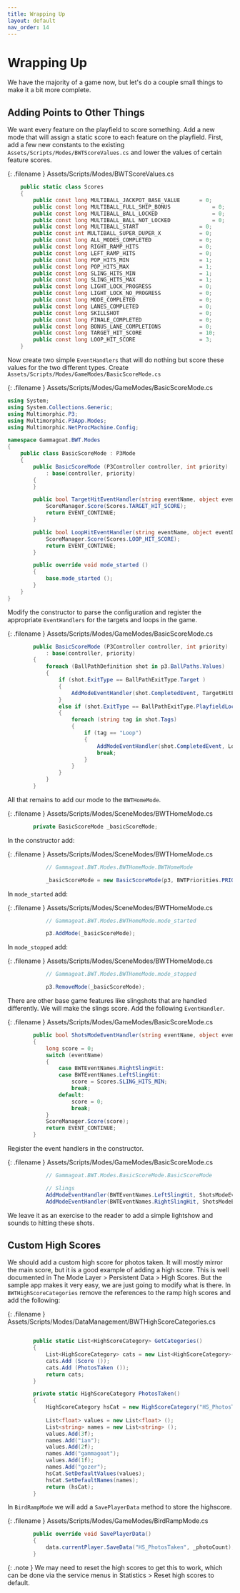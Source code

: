 ```yaml
---
title: Wrapping Up
layout: default
nav_order: 14
---
```


# Wrapping Up

We have the majority of a game now, but let's do a couple small things to make it a bit more complete.

## Adding Points to Other Things

We want every feature on the playfield to score something. Add a new mode that will assign a static score to each feature on the playfield. First, add a few new constants to the existing `Assets/Scripts/Modes/BWTScoreValues.cs` and lower the values of certain feature scores.

{: .filename }
Assets/Scripts/Modes/BWTScoreValues.cs

```csharp
    public static class Scores
    {
        public const long MULTIBALL_JACKPOT_BASE_VALUE      = 0;
        public const long MULTIBALL_FULL_SHIP_BONUS             = 0;
        public const long MULTIBALL_BALL_LOCKED                 = 0;
        public const long MULTIBALL_BALL_NOT_LOCKED             = 0;
        public const long MULTIBALL_START                   = 0;
        public const int MULTIBALL_SUPER_DUPER_X            = 0;
        public const long ALL_MODES_COMPLETED               = 0;
        public const long RIGHT_RAMP_HITS                   = 0;
        public const long LEFT_RAMP_HITS                    = 0;
        public const long POP_HITS_MIN                      = 1;
        public const long POP_HITS_MAX                      = 1;
        public const long SLING_HITS_MIN                    = 1;
        public const long SLING_HITS_MAX                    = 1;
        public const long LIGHT_LOCK_PROGRESS               = 0;
        public const long LIGHT_LOCK_NO_PROGRESS            = 0;
        public const long MODE_COMPLETED                    = 0;
        public const long LANES_COMPLETED                   = 0;
        public const long SKILLSHOT                         = 0;
        public const long FINALE_COMPLETED                  = 0;
        public const long BONUS_LANE_COMPLETIONS            = 0;
        public const long TARGET_HIT_SCORE                  = 10;
        public const long LOOP_HIT_SCORE                    = 3;
    }
```

Now create two simple `EventHandlers` that will do nothing but score these values for the two different types.
Create `Assets/Scripts/Modes/GameModes/BasicScoreMode.cs`

{: .filename }
Assets/Scripts/Modes/GameModes/BasicScoreMode.cs

```csharp
using System;
using System.Collections.Generic;
using Multimorphic.P3;
using Multimorphic.P3App.Modes;
using Multimorphic.NetProcMachine.Config;

namespace Gammagoat.BWT.Modes
{
    public class BasicScoreMode : P3Mode
    {
        public BasicScoreMode (P3Controller controller, int priority)
            : base(controller, priority)
        {
        }

        public bool TargetHitEventHandler(string eventName, object eventData) {
            ScoreManager.Score(Scores.TARGET_HIT_SCORE);
            return EVENT_CONTINUE;
        }

        public bool LoopHitEventHandler(string eventName, object eventData) {
            ScoreManager.Score(Scores.LOOP_HIT_SCORE);
            return EVENT_CONTINUE;
        }

        public override void mode_started ()
        {
            base.mode_started ();
        }
    }
}
```

Modify the constructor to parse the configuration and register the appropriate `EventHandlers` for the targets and loops in the game.

{: .filename }
Assets/Scripts/Modes/GameModes/BasicScoreMode.cs

```csharp
        public BasicScoreMode (P3Controller controller, int priority)
            : base(controller, priority)
        {
            foreach (BallPathDefinition shot in p3.BallPaths.Values)
            {
                if (shot.ExitType == BallPathExitType.Target )
                {
                    AddModeEventHandler(shot.CompletedEvent, TargetHitEventHandler, priority);
                }
                else if (shot.ExitType == BallPathExitType.PlayfieldLocation)
                {
                    foreach (string tag in shot.Tags)
                    {
                        if (tag == "Loop")
                        {
                            AddModeEventHandler(shot.CompletedEvent, LoopHitEventHandler, priority);
                            break;
                        }
                    }
                }
            }
        }
```

All that remains to add our mode to the `BWTHomeMode`.

{: .filename }
Assets/Scripts/Modes/SceneModes/BWTHomeMode.cs

```csharp
        private BasicScoreMode _basicScoreMode;
```

In the constructor add:
    
{: .filename }
Assets/Scripts/Modes/SceneModes/BWTHomeMode.cs

```csharp
            // Gammagoat.BWT.Modes.BWTHomeMode.BWTHomeMode

            _basicScoreMode = new BasicScoreMode(p3, BWTPriorities.PRIORITY_HOME - 1);
```

In `mode_started` add:

{: .filename }
Assets/Scripts/Modes/SceneModes/BWTHomeMode.cs

```csharp
            // Gammagoat.BWT.Modes.BWTHomeMode.mode_started

            p3.AddMode(_basicScoreMode);
```

In `mode_stopped` add:

{: .filename }
Assets/Scripts/Modes/SceneModes/BWTHomeMode.cs

```csharp
            // Gammagoat.BWT.Modes.BWTHomeMode.mode_stopped

            p3.RemoveMode(_basicScoreMode);
```

There are other base game features like slingshots that are handled differently. We will make the slings score. Add the following `EventHandler`.

{: .filename }
Assets/Scripts/Modes/GameModes/BasicScoreMode.cs

```csharp
        public bool ShotsModeEventHandler(string eventName, object eventData)
        {
            long score = 0;
            switch (eventName)
            {
                case BWTEventNames.RightSlingHit:
                case BWTEventNames.LeftSlingHit:
                    score = Scores.SLING_HITS_MIN;
                    break;
                default:
                    score = 0;
                    break;
            }       
            ScoreManager.Score(score);
            return EVENT_CONTINUE;
        }
```

Register the event handlers in the constructor.

{: .filename }
Assets/Scripts/Modes/GameModes/BasicScoreMode.cs

```csharp
            // Gammagoat.BWT.Modes.BasicScoreMode.BasicScoreMode

            // Slings
            AddModeEventHandler(BWTEventNames.LeftSlingHit, ShotsModeEventHandler, priority);
            AddModeEventHandler(BWTEventNames.RightSlingHit, ShotsModeEventHandler, priority);
```

We leave it as an exercise to the reader to add a simple lightshow and sounds to hitting these shots.

## Custom High Scores

We should add a custom high score for photos taken. It will mostly mirror the main score, but it is a good example of adding a high score. This is well documented in The Mode Layer > Persistent Data > High Scores. But the sample app makes it very easy, we are just going to modify what is there. In `BWTHighScoreCategories` remove the references to the ramp high scores and add the following:

{: .filename }
Assets/Scripts/Modes/DataManagement/BWTHighScoreCategories.cs

```csharp

        public static List<HighScoreCategory> GetCategories()
        {
            List<HighScoreCategory> cats = new List<HighScoreCategory>();
            cats.Add (Score ());
            cats.Add (PhotosTaken ());
            return cats;
        }

        private static HighScoreCategory PhotosTaken()
        {
            HighScoreCategory hsCat = new HighScoreCategory("HS_PhotosTaken", "Photos Taken", 3);
        
            List<float> values = new List<float> ();
            List<string> names = new List<string> ();
            values.Add(3f);
            names.Add("ian");
            values.Add(2f);
            names.Add("gammagoat");
            values.Add(1f);
            names.Add("gozer");
            hsCat.SetDefaultValues(values);
            hsCat.SetDefaultNames(names);
            return (hsCat);
        }
```

In `BirdRampMode` we will add a `SavePlayerData` method to store the highscore.

{: .filename }
Assets/Scripts/Modes/GameModes/BirdRampMode.cs

```csharp
        public override void SavePlayerData()
        {
            data.currentPlayer.SaveData("HS_PhotosTaken", _photoCount);
        }
```

{: .note }
We may need to reset the high scores to get this to work, which can be done via the service menus in Statistics > Reset high scores to default.

